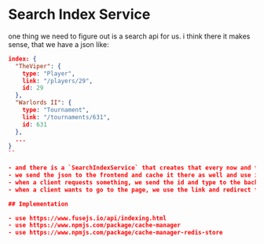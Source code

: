 # Search Index Service

one thing we need to figure out is a search api for us. i think there it makes sense, that we have a json like:

```json
index: {
  "TheViper": {
    type: "Player",
    link: "/players/29",
    id: 29
  },
  "Warlords II": {
    type: "Tournament",
    link: "/tournaments/631",
    id: 631
  },
  ...
}
``

- and there is a `SearchIndexService` that creates that every now and then and caches it
- we send the json to the frontend and cache it there as well and use it for autocompletion and live search
- when a client requests something, we send the id and type to the backend and it returns the object
- when a client wants to go to the page, we use the link and redirect to it

## Implementation

- use https://www.fusejs.io/api/indexing.html
- use https://www.npmjs.com/package/cache-manager
- use https://www.npmjs.com/package/cache-manager-redis-store
```
